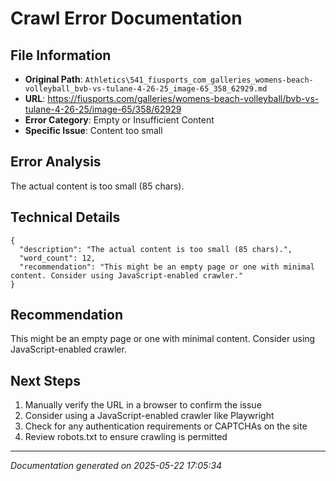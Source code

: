 # Crawl Error Documentation

## File Information
- **Original Path**: `Athletics\541_fiusports_com_galleries_womens-beach-volleyball_bvb-vs-tulane-4-26-25_image-65_358_62929.md`
- **URL**: https://fiusports.com/galleries/womens-beach-volleyball/bvb-vs-tulane-4-26-25/image-65/358/62929
- **Error Category**: Empty or Insufficient Content
- **Specific Issue**: Content too small

## Error Analysis
The actual content is too small (85 chars).

## Technical Details
```
{
  "description": "The actual content is too small (85 chars).",
  "word_count": 12,
  "recommendation": "This might be an empty page or one with minimal content. Consider using JavaScript-enabled crawler."
}
```

## Recommendation
This might be an empty page or one with minimal content. Consider using JavaScript-enabled crawler.

## Next Steps
1. Manually verify the URL in a browser to confirm the issue
2. Consider using a JavaScript-enabled crawler like Playwright
3. Check for any authentication requirements or CAPTCHAs on the site
4. Review robots.txt to ensure crawling is permitted

---
*Documentation generated on 2025-05-22 17:05:34*

